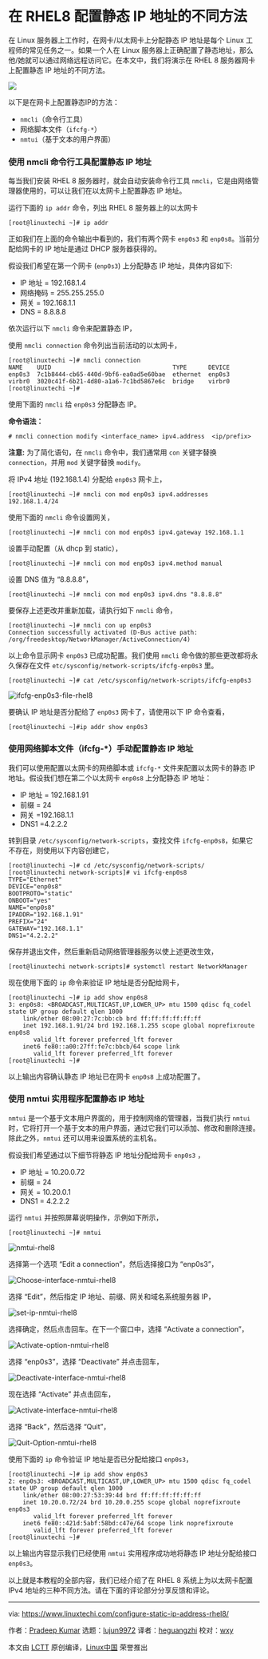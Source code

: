 [#]: collector: (lujun9972)
[#]: translator: (heguangzhi)
[#]: reviewer: (wxy)
[#]: publisher: (wxy)
[#]: url: (https://linux.cn/article-11390-1.html)
[#]: subject: (Different Ways to Configure Static IP Address in RHEL 8)
[#]: via: (https://www.linuxtechi.com/configure-static-ip-address-rhel8/)
[#]: author: (Pradeep Kumar https://www.linuxtechi.com/author/pradeep/)

在 RHEL8 配置静态 IP 地址的不同方法
======

在 Linux 服务器上工作时，在网卡/以太网卡上分配静态 IP 地址是每个 Linux 工程师的常见任务之一。如果一个人在 Linux 服务器上正确配置了静态地址，那么他/她就可以通过网络远程访问它。在本文中，我们将演示在 RHEL 8 服务器网卡上配置静态 IP 地址的不同方法。

![](https://img.linux.net.cn/data/attachment/album/201909/25/222737dx94bbl9qbhzlfe4.jpg)

以下是在网卡上配置静态IP的方法：
  
  * `nmcli`（命令行工具）
  * 网络脚本文件（`ifcfg-*`）
  * `nmtui`（基于文本的用户界面）

### 使用 nmcli 命令行工具配置静态 IP 地址

每当我们安装 RHEL 8 服务器时，就会自动安装命令行工具 `nmcli`，它是由网络管理器使用的，可以让我们在以太网卡上配置静态 IP 地址。

运行下面的 `ip addr` 命令，列出 RHEL 8 服务器上的以太网卡 

```
[root@linuxtechi ~]# ip addr
```

正如我们在上面的命令输出中看到的，我们有两个网卡 `enp0s3` 和 `enp0s8`。当前分配给网卡的 IP 地址是通过 DHCP 服务器获得的。

假设我们希望在第一个网卡 (`enp0s3`) 上分配静态 IP 地址，具体内容如下: 

  * IP 地址 = 192.168.1.4
  * 网络掩码 = 255.255.255.0
  * 网关 = 192.168.1.1
  * DNS = 8.8.8.8

依次运行以下 `nmcli` 命令来配置静态 IP，

使用 `nmcli connection` 命令列出当前活动的以太网卡，

```
[root@linuxtechi ~]# nmcli connection
NAME    UUID                                  TYPE      DEVICE
enp0s3  7c1b8444-cb65-440d-9bf6-ea0ad5e60bae  ethernet  enp0s3
virbr0  3020c41f-6b21-4d80-a1a6-7c1bd5867e6c  bridge    virbr0
[root@linuxtechi ~]#
```

使用下面的 `nmcli` 给 `enp0s3` 分配静态 IP。

**命令语法：**

```
# nmcli connection modify <interface_name> ipv4.address  <ip/prefix>
```

**注意:** 为了简化语句，在 `nmcli` 命令中，我们通常用 `con` 关键字替换 `connection`，并用 `mod` 关键字替换 `modify`。 

将 IPv4 地址 (192.168.1.4) 分配给 `enp0s3` 网卡上，

```
[root@linuxtechi ~]# nmcli con mod enp0s3 ipv4.addresses 192.168.1.4/24
```

使用下面的 `nmcli` 命令设置网关，

```
[root@linuxtechi ~]# nmcli con mod enp0s3 ipv4.gateway 192.168.1.1
```

设置手动配置（从 dhcp 到 static），

```
[root@linuxtechi ~]# nmcli con mod enp0s3 ipv4.method manual
```

设置 DNS 值为 “8.8.8.8”，

```
[root@linuxtechi ~]# nmcli con mod enp0s3 ipv4.dns "8.8.8.8"
```

要保存上述更改并重新加载，请执行如下 `nmcli` 命令，

```
[root@linuxtechi ~]# nmcli con up enp0s3
Connection successfully activated (D-Bus active path: /org/freedesktop/NetworkManager/ActiveConnection/4)
```

以上命令显示网卡 `enp0s3` 已成功配置。我们使用 `nmcli` 命令做的那些更改都将永久保存在文件 `etc/sysconfig/network-scripts/ifcfg-enp0s3` 里。

```
[root@linuxtechi ~]# cat /etc/sysconfig/network-scripts/ifcfg-enp0s3
```

![ifcfg-enp0s3-file-rhel8][2]

要确认 IP 地址是否分配给了 `enp0s3` 网卡了，请使用以下 IP 命令查看，

```
[root@linuxtechi ~]#ip addr show enp0s3
```

### 使用网络脚本文件（ifcfg-*）手动配置静态 IP 地址

我们可以使用配置以太网卡的网络脚本或 `ifcfg-*` 文件来配置以太网卡的静态 IP 地址。假设我们想在第二个以太网卡 `enp0s8` 上分配静态 IP 地址：

* IP 地址 = 192.168.1.91
* 前缀 = 24
* 网关 =192.168.1.1
* DNS1 =4.2.2.2


转到目录 `/etc/sysconfig/network-scripts`，查找文件 `ifcfg-enp0s8`，如果它不存在，则使用以下内容创建它，

```
[root@linuxtechi ~]# cd /etc/sysconfig/network-scripts/
[root@linuxtechi network-scripts]# vi ifcfg-enp0s8
TYPE="Ethernet"
DEVICE="enp0s8"
BOOTPROTO="static"
ONBOOT="yes"
NAME="enp0s8"
IPADDR="192.168.1.91"
PREFIX="24"
GATEWAY="192.168.1.1"
DNS1="4.2.2.2"
```

保存并退出文件，然后重新启动网络管理器服务以使上述更改生效，

```
[root@linuxtechi network-scripts]# systemctl restart NetworkManager
```

现在使用下面的 `ip` 命令来验证 IP 地址是否分配给网卡，

```
[root@linuxtechi ~]# ip add show enp0s8
3: enp0s8: <BROADCAST,MULTICAST,UP,LOWER_UP> mtu 1500 qdisc fq_codel state UP group default qlen 1000
    link/ether 08:00:27:7c:bb:cb brd ff:ff:ff:ff:ff:ff
    inet 192.168.1.91/24 brd 192.168.1.255 scope global noprefixroute enp0s8
       valid_lft forever preferred_lft forever
    inet6 fe80::a00:27ff:fe7c:bbcb/64 scope link
       valid_lft forever preferred_lft forever
[root@linuxtechi ~]#
```

以上输出内容确认静态 IP 地址已在网卡 `enp0s8` 上成功配置了。

### 使用 nmtui 实用程序配置静态 IP 地址 

`nmtui` 是一个基于文本用户界面的，用于控制网络的管理器，当我们执行 `nmtui` 时，它将打开一个基于文本的用户界面，通过它我们可以添加、修改和删除连接。除此之外，`nmtui` 还可以用来设置系统的主机名。 

假设我们希望通过以下细节将静态 IP 地址分配给网卡 `enp0s3` ，

* IP 地址 = 10.20.0.72
* 前缀 = 24
* 网关 = 10.20.0.1
* DNS1 = 4.2.2.2

运行 `nmtui` 并按照屏幕说明操作，示例如下所示，

```
[root@linuxtechi ~]# nmtui
```

![nmtui-rhel8][3]

选择第一个选项 “Edit a connection”，然后选择接口为 “enp0s3”，

![Choose-interface-nmtui-rhel8][4]

选择 “Edit”，然后指定 IP 地址、前缀、网关和域名系统服务器 IP，

![set-ip-nmtui-rhel8][5]

选择确定，然后点击回车。在下一个窗口中，选择 “Activate a connection”，

![Activate-option-nmtui-rhel8][6]

选择 “enp0s3”，选择 “Deactivate” 并点击回车，

![Deactivate-interface-nmtui-rhel8][7]

现在选择 “Activate” 并点击回车，

![Activate-interface-nmtui-rhel8][8]

选择 “Back”，然后选择 “Quit”，

![Quit-Option-nmtui-rhel8][9]

使用下面的 `ip` 命令验证 IP 地址是否已分配给接口 `enp0s3`，

```
[root@linuxtechi ~]# ip add show enp0s3
2: enp0s3: <BROADCAST,MULTICAST,UP,LOWER_UP> mtu 1500 qdisc fq_codel state UP group default qlen 1000
    link/ether 08:00:27:53:39:4d brd ff:ff:ff:ff:ff:ff
    inet 10.20.0.72/24 brd 10.20.0.255 scope global noprefixroute enp0s3
       valid_lft forever preferred_lft forever
    inet6 fe80::421d:5abf:58bd:c47e/64 scope link noprefixroute
       valid_lft forever preferred_lft forever
[root@linuxtechi ~]#
```

以上输出内容显示我们已经使用 `nmtui` 实用程序成功地将静态 IP 地址分配给接口 `enp0s3`。

以上就是本教程的全部内容，我们已经介绍了在 RHEL 8 系统上为以太网卡配置 IPv4 地址的三种不同方法。请在下面的评论部分分享反馈和评论。

--------------------------------------------------------------------------------

via: https://www.linuxtechi.com/configure-static-ip-address-rhel8/

作者：[Pradeep Kumar][a]
选题：[lujun9972][b]
译者：[heguangzhi](https://github.com/heguangzhi)
校对：[wxy](https://github.com/wxy)

本文由 [LCTT](https://github.com/LCTT/TranslateProject) 原创编译，[Linux中国](https://linux.cn/) 荣誉推出

[a]: https://www.linuxtechi.com/author/pradeep/
[b]: https://github.com/lujun9972
[1]: https://www.linuxtechi.com/wp-content/uploads/2019/09/Configure-Static-IP-RHEL8.jpg
[2]: https://www.linuxtechi.com/wp-content/uploads/2019/09/ifcfg-enp0s3-file-rhel8.jpg
[3]: https://www.linuxtechi.com/wp-content/uploads/2019/09/nmtui-rhel8.jpg
[4]: https://www.linuxtechi.com/wp-content/uploads/2019/09/Choose-interface-nmtui-rhel8.jpg
[5]: https://www.linuxtechi.com/wp-content/uploads/2019/09/set-ip-nmtui-rhel8.jpg
[6]: https://www.linuxtechi.com/wp-content/uploads/2019/09/Activate-option-nmtui-rhel8.jpg
[7]: https://www.linuxtechi.com/wp-content/uploads/2019/09/Deactivate-interface-nmtui-rhel8.jpg
[8]: https://www.linuxtechi.com/wp-content/uploads/2019/09/Activate-interface-nmtui-rhel8.jpg
[9]: https://www.linuxtechi.com/wp-content/uploads/2019/09/Quit-Option-nmtui-rhel8.jpg
